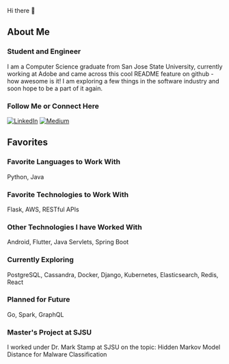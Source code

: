 Hi there 👋
## About Me

### Student and Engineer
I am a Computer Science graduate from San Jose State University, currently working at Adobe and came across this cool README feature on github - how awesome is it! I am exploring a few things in the software industry and soon hope to be a part of it again.

### Follow Me or Connect Here
<a href="https://www.linkedin.com/in/shamlisingh/" target="_blank"><img alt="LinkedIn" src="https://img.shields.io/badge/linkedin-%230077B5.svg?&style=for-the-badge&logo=linkedin&logoColor=white" /></a>
<a href="https://medium.com/@botdotcom" target="_blank"><img alt="Medium" src="https://img.shields.io/badge/medium-%2312100E.svg?&style=for-the-badge&logo=medium&logoColor=white" /></a>

## Favorites

### Favorite Languages to Work With
Python, Java

### Favorite Technologies to Work With
Flask, AWS, RESTful APIs

### Other Technologies I have Worked With
Android, Flutter, Java Servlets, Spring Boot

### Currently Exploring
PostgreSQL, Cassandra, Docker, Django, Kubernetes, Elasticsearch, Redis, React

### Planned for Future
Go, Spark, GraphQL

### Master's Project at SJSU
I worked under Dr. Mark Stamp at SJSU on the topic: Hidden Markov Model Distance for Malware Classification
